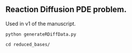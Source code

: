 ## Reaction Diffusion PDE problem.

Used in v1 of the manuscript.

	python generateRDiffData.py

	cd reduced_bases/